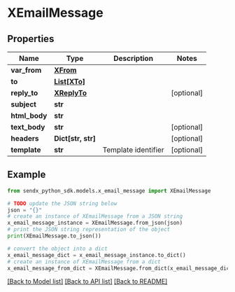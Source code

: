 # XEmailMessage


## Properties

Name | Type | Description | Notes
------------ | ------------- | ------------- | -------------
**var_from** | [**XFrom**](XFrom.md) |  | 
**to** | [**List[XTo]**](XTo.md) |  | 
**reply_to** | [**XReplyTo**](XReplyTo.md) |  | [optional] 
**subject** | **str** |  | 
**html_body** | **str** |  | 
**text_body** | **str** |  | [optional] 
**headers** | **Dict[str, str]** |  | [optional] 
**template** | **str** | Template identifier | [optional] 

## Example

```python
from sendx_python_sdk.models.x_email_message import XEmailMessage

# TODO update the JSON string below
json = "{}"
# create an instance of XEmailMessage from a JSON string
x_email_message_instance = XEmailMessage.from_json(json)
# print the JSON string representation of the object
print(XEmailMessage.to_json())

# convert the object into a dict
x_email_message_dict = x_email_message_instance.to_dict()
# create an instance of XEmailMessage from a dict
x_email_message_from_dict = XEmailMessage.from_dict(x_email_message_dict)
```
[[Back to Model list]](../README.md#documentation-for-models) [[Back to API list]](../README.md#documentation-for-api-endpoints) [[Back to README]](../README.md)


